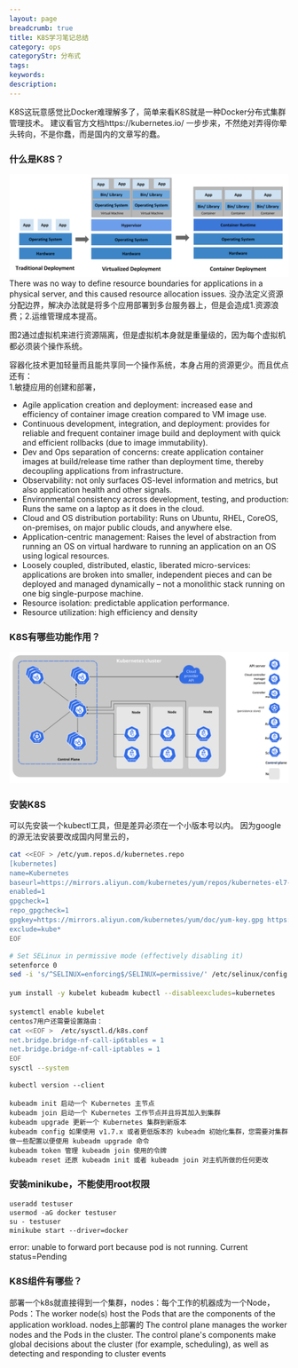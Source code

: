 ```yaml
---
layout: page
breadcrumb: true
title: K8S学习笔记总结
category: ops
categoryStr: 分布式
tags:
keywords:
description:
---
```


K8S这玩意感觉比Docker难理解多了，简单来看K8S就是一种Docker分布式集群管理技术。
建议看官方文档https://kubernetes.io/ 一步步来，不然绝对弄得你晕头转向，不是你蠢，而是国内的文章写的蠢。  
### 什么是K8S？
<img src="/img/java/2020-04-05-K8S-Learn-Note-1.svg" class="post-img" alt="2020-04-05-K8S-Learn-Note-1.svg">
There was no way to define resource boundaries for applications in a physical server, and this caused resource allocation issues.  
没办法定义资源分配边界，解决办法就是将多个应用部署到多台服务器上，但是会造成1.资源浪费；2.运维管理成本提高。  

图2通过虚拟机来进行资源隔离，但是虚拟机本身就是重量级的，因为每个虚拟机都必须装个操作系统。  

容器化技术更加轻量而且能共享同一个操作系统，本身占用的资源更少。而且优点还有：  
1.敏捷应用的创建和部署，  
* Agile application creation and deployment: increased ease and efficiency of container image creation compared to VM image use.
* Continuous development, integration, and deployment: provides for reliable and frequent container image build and deployment with quick and efficient rollbacks (due to image immutability).
* Dev and Ops separation of concerns: create application container images at build/release time rather than deployment time, thereby decoupling applications from infrastructure.
* Observability: not only surfaces OS-level information and metrics, but also application health and other signals.
* Environmental consistency across development, testing, and production: Runs the same on a laptop as it does in the cloud.
* Cloud and OS distribution portability: Runs on Ubuntu, RHEL, CoreOS, on-premises, on major public clouds, and anywhere else.
* Application-centric management: Raises the level of abstraction from running an OS on virtual hardware to running an application on an OS using logical resources.
* Loosely coupled, distributed, elastic, liberated micro-services: applications are broken into smaller, independent pieces and can be deployed and managed dynamically – not a monolithic stack running on one big single-purpose machine.
* Resource isolation: predictable application performance.
* Resource utilization: high efficiency and density


### K8S有哪些功能作用？
<img src="/img/java/2020-04-05-K8S-Learn-Note-2.svg" class="post-img" alt="2020-04-05-K8S-Learn-Note-2.svg">


### 安装K8S
可以先安装一个kubectl工具，但是差异必须在一个小版本号以内。
因为google的源无法安装要改成国内阿里云的，
```bash
cat <<EOF > /etc/yum.repos.d/kubernetes.repo
[kubernetes]
name=Kubernetes
baseurl=https://mirrors.aliyun.com/kubernetes/yum/repos/kubernetes-el7-x86_64/
enabled=1
gpgcheck=1
repo_gpgcheck=1
gpgkey=https://mirrors.aliyun.com/kubernetes/yum/doc/yum-key.gpg https://mirrors.aliyun.com/kubernetes/yum/doc/rpm-package-key.gpg
exclude=kube*
EOF
```

```bash
# Set SELinux in permissive mode (effectively disabling it)
setenforce 0
sed -i 's/^SELINUX=enforcing$/SELINUX=permissive/' /etc/selinux/config

yum install -y kubelet kubeadm kubectl --disableexcludes=kubernetes

systemctl enable kubelet
centos7用户还需要设置路由：
cat <<EOF >  /etc/sysctl.d/k8s.conf
net.bridge.bridge-nf-call-ip6tables = 1
net.bridge.bridge-nf-call-iptables = 1
EOF
sysctl --system
```

```
kubectl version --client

kubeadm init 启动一个 Kubernetes 主节点
kubeadm join 启动一个 Kubernetes 工作节点并且将其加入到集群
kubeadm upgrade 更新一个 Kubernetes 集群到新版本
kubeadm config 如果使用 v1.7.x 或者更低版本的 kubeadm 初始化集群，您需要对集群做一些配置以便使用 kubeadm upgrade 命令
kubeadm token 管理 kubeadm join 使用的令牌
kubeadm reset 还原 kubeadm init 或者 kubeadm join 对主机所做的任何更改
```

### 安装minikube，不能使用root权限
```
useradd testuser
usermod -aG docker testuser
su - testuser
minikube start --driver=docker
```

error: unable to forward port because pod is not running. Current status=Pending

### K8S组件有哪些？

部署一个k8s就直接得到一个集群，nodes：每个工作的机器成为一个Node，
Pods：The worker node(s) host the Pods that are the components of the application workload.
nodes上部署的
The control plane manages the worker nodes and the Pods in the cluster.
The control plane's components make global decisions about the cluster (for example, scheduling), as well as detecting and responding to cluster events
